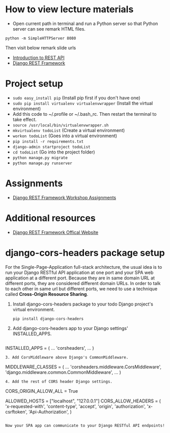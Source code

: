 # How to view lecture materials
* Open current path in terminal and run a Python server so that Python server can see remark HTML files.

```
python -m SimpleHTTPServer 8080
```

Then visit below remark slide urls

* [Introduction to REST API](http://localhost:8080/intro_remark.html)
* [Django REST Framework](http://localhost:8080/rest_framework_remark.html)

# Project setup

* ```sudo easy_install pip``` (Install pip first if you don't have one)
* ```sudo pip install virtualenv virtualenvwrapper``` (Install the virtual environment)
* Add this code to ~/.profile or ~/.bash_rc. Then restart the terminal to take effect.
* ```source /usr/local/bin/virtualenvwrapper.sh```
* ```mkvirtualenv todoList``` (Create a virtual environment)
* ```workon todoList``` (Goes into a virtual environment)
* ```pip install -r requirements.txt```
* ```django-admin startproject todoList```
* ```cd todoList``` (Go into the project folder)
* ```python manage.py migrate```
* ```python manage.py runserver```

# Assignments
* [Django REST Framework Workshop Assignments](exercises.md)

# Additional resources
* [Django REST Framework Offical Website](http://www.django-rest-framework.org/)

# django-cors-headers package setup
For the Single-Page-Application full-stack architecture, the usual idea is to run your Django RESTful API application at one port and your SPA web application at a different port. Because they are in same domain URL at different ports, they are considered different domain URLs. In order to talk to each other in same url but different ports, we need to use a technique called **Cross-Origin Resource Sharing**.

1. Install django-cors-headers package to your todo Django project's virtual environment.
    ```
    pip install django-cors-headers
    ```
2. Add django-cors-headers app to your Django settings' INSTALLED_APPS.
   ```
INSTALLED_APPS = (
    ...
    'corsheaders',
    ...
)
   ```
3. Add CorsMiddleware above Django's CommonMiddleware.
```
MIDDLEWARE_CLASSES = (
    ...
    'corsheaders.middleware.CorsMiddleware',
    'django.middleware.common.CommonMiddleware',
    ...
)
```
4. Add the rest of CORS header Django settings.

```
CORS_ORIGIN_ALLOW_ALL = True

ALLOWED_HOSTS = ["localhost", "127.0.0.1"]
CORS_ALLOW_HEADERS = (
    'x-requested-with',
    'content-type',
    'accept',
    'origin',
    'authorization',
    'x-csrftoken',
    'Api-Authorization',
)
```

Now your SPA app can communicate to your Django RESTful API endpoints!
